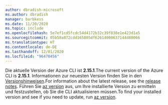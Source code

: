 ```yaml
---
author: dbradish-microsoft
ms.author: dbradish
manager: barbkess
ms.date: 11/20/2020
ms.topic: include
ms.openlocfilehash: 5e7ef1cd5fcdc54d4172b32c39f838e1e423d1a5
ms.sourcegitcommit: 05b58a872cdd165805df62614000637144d80066
ms.translationtype: HT
ms.contentlocale: de-DE
ms.lasthandoff: 12/01/2020
ms.locfileid: "96470456"
---
```

<span data-ttu-id="e38c4-101">Die aktuelle Version der Azure CLI ist __2.15.1__.</span><span class="sxs-lookup"><span data-stu-id="e38c4-101">The current version of the Azure CLI is __2.15.1__.</span></span> <span data-ttu-id="e38c4-102">Informationen zur neuesten Version finden Sie in den [Versionshinweisen](../release-notes-azure-cli.md).</span><span class="sxs-lookup"><span data-stu-id="e38c4-102">For information about the latest release, see the [release notes](../release-notes-azure-cli.md).</span></span> <span data-ttu-id="e38c4-103">Führen Sie [az version](/cli/azure/reference-index#az_version) aus, um Ihre installierte Version zu ermitteln und festzustellen, ob Sie die CLI aktualisieren müssen.</span><span class="sxs-lookup"><span data-stu-id="e38c4-103">To find your installed version and see if you need to update, run [az version](/cli/azure/reference-index#az_version).</span></span>
